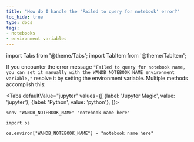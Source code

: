 ```yaml
---
title: "How do I handle the 'Failed to query for notebook' error?"
toc_hide: true
type: docs
tags:
- notebooks
- environment variables
---
```

import Tabs from '@theme/Tabs';
import TabItem from '@theme/TabItem';

If you encounter the error message `"Failed to query for notebook name, you can set it manually with the WANDB_NOTEBOOK_NAME environment variable,"` resolve it by setting the environment variable. Multiple methods accomplish this:

<Tabs
  defaultValue="jupyter"
  values={[
    {label: 'Jupyter Magic', value: 'jupyter'},
    {label: 'Python', value: 'python'},
  ]}>
  <TabItem value="jupyter">

```notebook
%env "WANDB_NOTEBOOK_NAME" "notebook name here"
```
  </TabItem>
  <TabItem value="python">

```notebook
import os

os.environ["WANDB_NOTEBOOK_NAME"] = "notebook name here"
```
  </TabItem>
</Tabs>